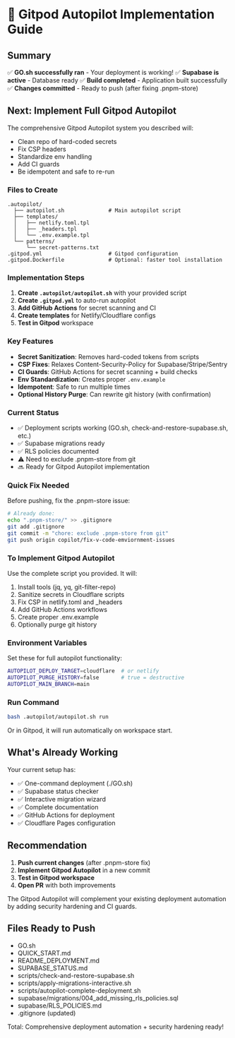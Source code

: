 # 🤖 Gitpod Autopilot Implementation Guide

## Summary

✅ **GO.sh successfully ran** - Your deployment is working!
✅ **Supabase is active** - Database ready
✅ **Build completed** - Application built successfully
✅ **Changes committed** - Ready to push (after fixing .pnpm-store)

## Next: Implement Full Gitpod Autopilot

The comprehensive Gitpod Autopilot system you described will:
- Clean repo of hard-coded secrets
- Fix CSP headers
- Standardize env handling
- Add CI guards
- Be idempotent and safe to re-run

### Files to Create

```
.autopilot/
  ├── autopilot.sh              # Main autopilot script
  ├── templates/
  │   ├── netlify.toml.tpl
  │   ├── _headers.tpl
  │   └── .env.example.tpl
  └── patterns/
      └── secret-patterns.txt
.gitpod.yml                     # Gitpod configuration
.gitpod.Dockerfile              # Optional: faster tool installation
```

### Implementation Steps

1. **Create `.autopilot/autopilot.sh`** with your provided script
2. **Create `.gitpod.yml`** to auto-run autopilot
3. **Add GitHub Actions** for secret scanning and CI
4. **Create templates** for Netlify/Cloudflare configs
5. **Test in Gitpod** workspace

### Key Features

- **Secret Sanitization**: Removes hard-coded tokens from scripts
- **CSP Fixes**: Relaxes Content-Security-Policy for Supabase/Stripe/Sentry
- **CI Guards**: GitHub Actions for secret scanning + build checks
- **Env Standardization**: Creates proper `.env.example`
- **Idempotent**: Safe to run multiple times
- **Optional History Purge**: Can rewrite git history (with confirmation)

### Current Status

- ✅ Deployment scripts working (GO.sh, check-and-restore-supabase.sh, etc.)
- ✅ Supabase migrations ready
- ✅ RLS policies documented
- ⚠️ Need to exclude .pnpm-store from git
- 🔜 Ready for Gitpod Autopilot implementation

### Quick Fix Needed

Before pushing, fix the .pnpm-store issue:

```bash
# Already done:
echo ".pnpm-store/" >> .gitignore
git add .gitignore
git commit -m "chore: exclude .pnpm-store from git"
git push origin copilot/fix-v-code-emviornment-issues
```

### To Implement Gitpod Autopilot

Use the complete script you provided. It will:

1. Install tools (jq, yq, git-filter-repo)
2. Sanitize secrets in Cloudflare scripts
3. Fix CSP in netlify.toml and _headers
4. Add GitHub Actions workflows
5. Create proper .env.example
6. Optionally purge git history

### Environment Variables

Set these for full autopilot functionality:

```bash
AUTOPILOT_DEPLOY_TARGET=cloudflare  # or netlify
AUTOPILOT_PURGE_HISTORY=false       # true = destructive
AUTOPILOT_MAIN_BRANCH=main
```

### Run Command

```bash
bash .autopilot/autopilot.sh run
```

Or in Gitpod, it will run automatically on workspace start.

## What's Already Working

Your current setup has:
- ✅ One-command deployment (./GO.sh)
- ✅ Supabase status checker
- ✅ Interactive migration wizard
- ✅ Complete documentation
- ✅ GitHub Actions for deployment
- ✅ Cloudflare Pages configuration

## Recommendation

1. **Push current changes** (after .pnpm-store fix)
2. **Implement Gitpod Autopilot** in a new commit
3. **Test in Gitpod workspace**
4. **Open PR** with both improvements

The Gitpod Autopilot will complement your existing deployment automation by adding security hardening and CI guards.

## Files Ready to Push

- GO.sh
- QUICK_START.md
- README_DEPLOYMENT.md
- SUPABASE_STATUS.md
- scripts/check-and-restore-supabase.sh
- scripts/apply-migrations-interactive.sh
- scripts/autopilot-complete-deployment.sh
- supabase/migrations/004_add_missing_rls_policies.sql
- supabase/RLS_POLICIES.md
- .gitignore (updated)

Total: Comprehensive deployment automation + security hardening ready!
